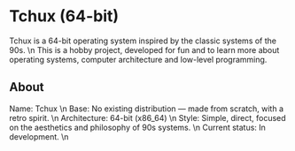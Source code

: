 # Tchux (64-bit)

Tchux is a 64-bit operating system inspired by the classic systems of the 90s. \n
This is a hobby project, developed for fun and to learn more about operating systems, computer architecture and low-level programming.


## About
Name: Tchux \n
Base: No existing distribution — made from scratch, with a retro spirit. \n
Architecture: 64-bit (x86_64) \n
Style: Simple, direct, focused on the aesthetics and philosophy of 90s systems. \n
Current status: In development. \n